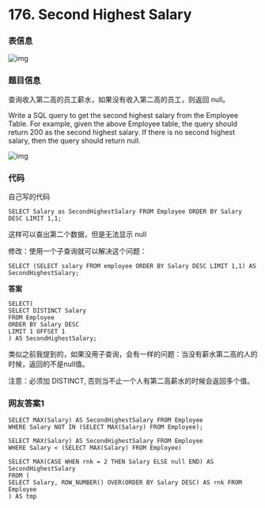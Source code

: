 # 176. Second Highest Salary



### 表信息

![img](https://pic3.zhimg.com/80/v2-f476d337a9e13846f3f771d194fd76d2_720w.jpg)

### 题目信息

查询收入第二高的员工薪水，如果没有收入第二高的员工，则返回 null。

Write a SQL query to get the second highest salary from the Employee Table. For example, given the above Employee table, the query should return 200 as the second highest salary. If there is no second highest salary, then the query should return null.

![img](https://pic2.zhimg.com/80/v2-b8f0e9df94e0f4e7fd0ea1c4bc0698b9_720w.jpg)



### 代码

自己写的代码

```
SELECT Salary as SecondHighestSalary FROM Employee ORDER BY Salary DESC LIMIT 1,1;
```

这样可以查出第二个数据，但是无法显示 null



修改：使用一个子查询就可以解决这个问题：

```
SELECT (SELECT salary FROM employee ORDER BY Salary DESC LIMIT 1,1) AS SecondHighestSalary;
```



**答案**

```
SELECT(
SELECT DISTINCT Salary
FROM Employee
ORDER BY Salary DESC
LIMIT 1 OFFSET 1
) AS SecondHighestSalary;
```

类似之前我提到的，如果没用子查询，会有一样的问题：当没有薪水第二高的人的时候，返回的不是null值。

注意：必须加 DISTINCT, 否则当不止一个人有第二高薪水的时候会返回多个值。



### 网友答案1

```
SELECT MAX(Salary) AS SecondHighestSalary FROM Employee
WHERE Salary NOT IN (SELECT MAX(Salary) FROM Employee);
```

```
SELECT MAX(Salary) AS SecondHighestSalary FROM Employee
WHERE Salary < (SELECT MAX(Salary) FROM Employee)
```

```
SELECT MAX(CASE WHEN rnk = 2 THEN Salary ELSE null END) AS SecondHighestSalary
FROM (
SELECT Salary, ROW_NUMBER() OVER(ORDER BY Salary DESC) AS rnk FROM Employee
) AS tmp 
```

